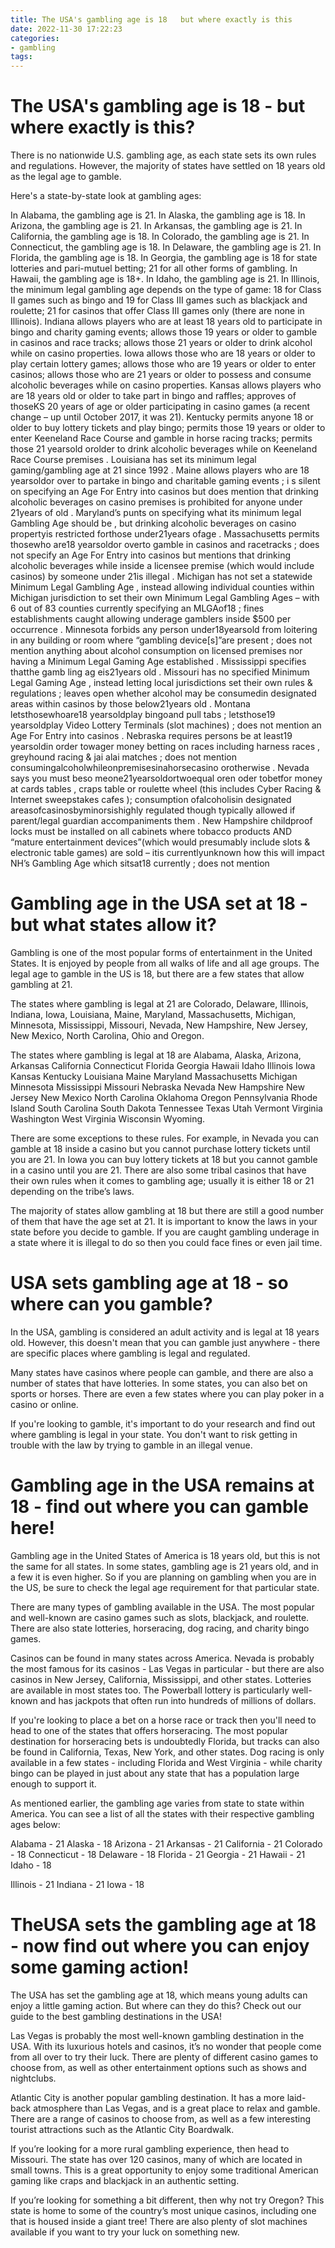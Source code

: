 ```yaml
---
title: The USA's gambling age is 18   but where exactly is this
date: 2022-11-30 17:22:23
categories:
- gambling
tags:
---
```



#  The USA's gambling age is 18 - but where exactly is this?

There is no nationwide U.S. gambling age, as each state sets its own rules and regulations. However, the majority of states have settled on 18 years old as the legal age to gamble.

Here's a state-by-state look at gambling ages: 

In Alabama, the gambling age is 21. 
In Alaska, the gambling age is 18. 
In Arizona, the gambling age is 21. 
In Arkansas, the gambling age is 21. 
In California, the gambling age is 18. 
In Colorado, the gambling age is 21. 
In Connecticut, the gambling age is 18. 
In Delaware, the gambling age is 21. 
In Florida, the gambling age is 18. 
In Georgia, the gambling age is 18 for state lotteries and pari-mutuel betting; 21 for all other forms of gambling. 
In Hawaii, the gambling age is 18+. 
In Idaho, the gambling age is 21. 
In Illinois, the minimum legal gambling age depends on the type of game: 18 for Class II games such as bingo and 19 for Class III games such as blackjack and roulette; 21 for casinos that offer Class III games only (there are none in Illinois). 
Indiana allows players who are at least 18 years old to participate in bingo and charity gaming events; allows those 19 years or older to gamble in casinos and race tracks; allows those 21 years or older to drink alcohol while on casino properties. Iowa allows those who are 18 years or older to play certain lottery games; allows those who are 19 years or older to enter casinos; allows those who are 21 years or older to possess and consume alcoholic beverages while on casino properties. Kansas allows players who are 18 years old or older to take part in bingo and raffles; approves of thoseKS 20 years of age or older participating in casino games (a recent change – up until October 2017, it was 21). Kentucky permits anyone 18 or older to buy lottery tickets and play bingo; permits those 19 years or older to enter Keeneland Race Course and gamble in horse racing tracks; permits those 21 yearsold orolder to drink alcoholic beverages while on Keeneland Race Course premises . Louisiana has set its minimum legal gaming/gambling age at 21 since 1992 . Maine allows players who are 18 yearsoldor over to partake in bingo and charitable gaming events ; i s silent on specifying an Age For Entry into casinos but does mention that drinking alcoholic beverages on casino premises is prohibited for anyone under 21years of old . Maryland’s punts on specifying what its minimum legal Gambling Age should be , but drinking alcoholic beverages on casino propertyis restricted forthose under21years ofage . Massachusetts permits thosewho are18 yearsoldor overto gamble in casinos and racetracks ; does not specify an Age For Entry into casinos but mentions that drinking alcoholic beverages while inside a licensee premise (which would include casinos) by someone under 21is illegal . Michigan has not set a statewide Minimum Legal Gambling Age , instead allowing individual counties within Michigan jurisdiction to set their own Minimum Legal Gambling Ages – with 6 out of 83 counties currently specifying an MLGAof18 ; fines establishments caught allowing underage gamblers inside $500 per occurrence . Minnesota forbids any person under18yearsold from loitering in any building or room where “gambling device[s]”are present ; does not mention anything about alcohol consumption on licensed premises nor having a Minimum Legal Gaming Age established . Mississippi specifies thatthe gamb ling ag eis21years old . Missouri has no specified Minimum Legal Gaming Age , instead letting local jurisdictions set their own rules & regulations ; leaves open whether alcohol may be consumedin designated areas within casinos by those below21years old . Montana letsthosewhoare18 yearsoldplay bingoand pull tabs ; letsthose19 yearsoldplay Video Lottery Terminals (slot machines) ; does not mention an Age For Entry into casinos . Nebraska requires persons be at least19 yearsoldin order towager money betting on races including harness races , greyhound racing & jai alai matches ; does not mention consumingalcoholwhileonpremisesinahorsecasino orotherwise . Nevada says you must beso meone21yearsoldortwoequal oren oder tobetfor money at cards tables , craps table or roulette wheel (this includes Cyber Racing & Internet sweepstakes cafes ); consumption ofalcoholisin designated areasofcasinosbyminorsishighly regulated though typically allowed if parent/legal guardian accompaniments them . New Hampshire childproof locks must be installed on all cabinets where tobacco products AND “mature entertainment devices”(which would presumably include slots & electronic table games) are sold – itis currentlyunknown how this will impact NH’s Gambling Age which sitsat18 currently ; does not mention

#  Gambling age in the USA set at 18 - but what states allow it?

Gambling is one of the most popular forms of entertainment in the United States. It is enjoyed by people from all walks of life and all age groups. The legal age to gamble in the US is 18, but there are a few states that allow gambling at 21.

The states where gambling is legal at 21 are Colorado, Delaware, Illinois, Indiana, Iowa, Louisiana, Maine, Maryland, Massachusetts, Michigan, Minnesota, Mississippi, Missouri, Nevada, New Hampshire, New Jersey, New Mexico, North Carolina, Ohio and Oregon.

The states where gambling is legal at 18 are Alabama, Alaska, Arizona, Arkansas California Connecticut Florida Georgia Hawaii Idaho Illinois Iowa Kansas Kentucky Louisiana Maine Maryland Massachusetts Michigan Minnesota Mississippi Missouri Nebraska Nevada New Hampshire New Jersey New Mexico North Carolina Oklahoma Oregon Pennsylvania Rhode Island South Carolina South Dakota Tennessee Texas Utah Vermont Virginia Washington West Virginia Wisconsin Wyoming.

There are some exceptions to these rules. For example, in Nevada you can gamble at 18 inside a casino but you cannot purchase lottery tickets until you are 21. In Iowa you can buy lottery tickets at 18 but you cannot gamble in a casino until you are 21. There are also some tribal casinos that have their own rules when it comes to gambling age; usually it is either 18 or 21 depending on the tribe’s laws.

The majority of states allow gambling at 18 but there are still a good number of them that have the age set at 21. It is important to know the laws in your state before you decide to gamble. If you are caught gambling underage in a state where it is illegal to do so then you could face fines or even jail time.

#  USA sets gambling age at 18 - so where can you gamble?

In the USA, gambling is considered an adult activity and is legal at 18 years old. However, this doesn't mean that you can gamble just anywhere - there are specific places where gambling is legal and regulated.

Many states have casinos where people can gamble, and there are also a number of states that have lotteries. In some states, you can also bet on sports or horses. There are even a few states where you can play poker in a casino or online.

If you're looking to gamble, it's important to do your research and find out where gambling is legal in your state. You don't want to risk getting in trouble with the law by trying to gamble in an illegal venue.

#  Gambling age in the USA remains at 18 - find out where you can gamble here!

Gambling age in the United States of America is 18 years old, but this is not the same for all states. In some states, gambling age is 21 years old, and in a few it is even higher. So if you are planning on gambling when you are in the US, be sure to check the legal age requirement for that particular state.

There are many types of gambling available in the USA. The most popular and well-known are casino games such as slots, blackjack, and roulette. There are also state lotteries, horseracing, dog racing, and charity bingo games.

Casinos can be found in many states across America. Nevada is probably the most famous for its casinos - Las Vegas in particular - but there are also casinos in New Jersey, California, Mississippi, and other states. Lotteries are available in most states too. The Powerball lottery is particularly well-known and has jackpots that often run into hundreds of millions of dollars.

If you're looking to place a bet on a horse race or track then you'll need to head to one of the states that offers horseracing. The most popular destination for horseracing bets is undoubtedly Florida, but tracks can also be found in California, Texas, New York, and other states. Dog racing is only available in a few states - including Florida and West Virginia - while charity bingo can be played in just about any state that has a population large enough to support it.

As mentioned earlier, the gambling age varies from state to state within America. You can see a list of all the states with their respective gambling ages below: 

Alabama - 21 
Alaska - 18 
Arizona - 21 
Arkansas - 21 
California - 21 
Colorado - 18 
Connecticut - 18 
Delaware - 18 
Florida - 21 
Georgia - 21 
Hawaii - 21 
Idaho - 18 

Illinois - 21 
Indiana - 21 
Iowa - 18

#  TheUSA sets the gambling age at 18 - now find out where you can enjoy some gaming action!

The USA has set the gambling age at 18, which means young adults can enjoy a little gaming action. But where can they do this? Check out our guide to the best gambling destinations in the USA!

Las Vegas is probably the most well-known gambling destination in the USA. With its luxurious hotels and casinos, it’s no wonder that people come from all over to try their luck. There are plenty of different casino games to choose from, as well as other entertainment options such as shows and nightclubs.

Atlantic City is another popular gambling destination. It has a more laid-back atmosphere than Las Vegas, and is a great place to relax and gamble. There are a range of casinos to choose from, as well as a few interesting tourist attractions such as the Atlantic City Boardwalk.

If you’re looking for a more rural gambling experience, then head to Missouri. The state has over 120 casinos, many of which are located in small towns. This is a great opportunity to enjoy some traditional American gaming like craps and blackjack in an authentic setting.

If you’re looking for something a bit different, then why not try Oregon? This state is home to some of the country’s most unique casinos, including one that is housed inside a giant tree! There are also plenty of slot machines available if you want to try your luck on something new.